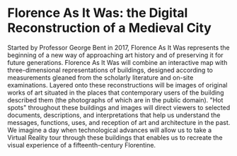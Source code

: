 # Florence As It Was: the Digital Reconstruction of a Medieval City
Started by Professor George Bent in 2017, Florence As It Was represents the beginning of a new way of approaching art history and of preserving it for future generations.
Florence As It Was will combine an interactive map with three-dimensional representations of buildings, designed according to measurements gleaned from the scholarly literature and on-site examinations. Layered onto these reconstructions will be images of original works of art situated in the places that contemporary users of the building described them (the photographs of which are in the public domain). "Hot spots" throughout these buildings and images will direct viewers to selected documents, descriptions, and interpretations that help us understand the messages, functions, uses, and reception of art and architecture in the past. We imagine a day when technological advances will allow us to take a Virtual Reality tour through these buildings that enables us to recreate the visual experience of a fifteenth-century Florentine.
